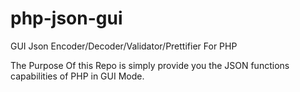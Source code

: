 # php-json-gui
GUI Json Encoder/Decoder/Validator/Prettifier For PHP 

The Purpose Of this Repo is simply provide you the JSON functions capabilities of PHP in GUI Mode.

